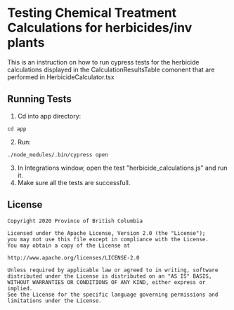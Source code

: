 # Testing Chemical Treatment Calculations for herbicides/inv plants

This is an instruction on how to run cypress tests for the herbicide calculations displayed in the CalculationResultsTable comonent that are performed in HerbicideCalculator.tsx

## Running Tests

1. Cd into app directory:

```
cd app
```

2. Run:

```
./node_modules/.bin/cypress open
```

3. In Integrations window, open the test "herbicide_calculations.js" and run it.
4. Make sure all the tests are successfull.

## License

    Copyright 2020 Province of British Columbia

    Licensed under the Apache License, Version 2.0 (the "License");
    you may not use this file except in compliance with the License.
    You may obtain a copy of the License at

    http://www.apache.org/licenses/LICENSE-2.0

    Unless required by applicable law or agreed to in writing, software
    distributed under the License is distributed on an "AS IS" BASIS,
    WITHOUT WARRANTIES OR CONDITIONS OF ANY KIND, either express or implied.
    See the License for the specific language governing permissions and
    limitations under the License.
